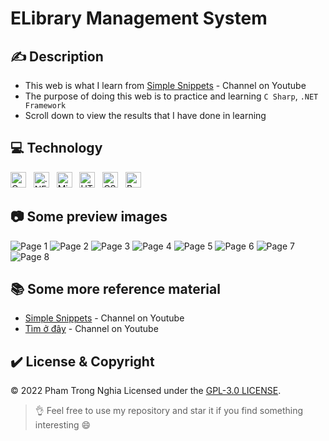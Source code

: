 # ELibrary Management System

## ✍️ Description
* This web is what I learn from [Simple Snippets](https://www.youtube.com/playlist?list=PLIY8eNdw5tW_ZQawyxK0Dd1cZXwcNFWn8) - Channel on Youtube
* The purpose of doing this web is to practice and learning `C Sharp`, `.NET Framework`
* Scroll down to view the results that I have done in learning

## 💻 Technology
<span><img src="https://img.shields.io/badge/C Sharp-F8F8FF?logo=C Sharp&logoColor=239120" alt="C Sharp logo" title="C Sharp" height="25" /></span>
&nbsp;
<span><img src="https://img.shields.io/badge/.NET-F8F8FF?logo=.NET&logoColor=512BD4" alt=".NET logo" title=".NET" height="25" /></span>
&nbsp;
<span><img src="https://img.shields.io/badge/Microsoft SQL Server-F8F8FF?logo=Microsoft SQL Server&logoColor=CC2927" alt="Microsoft SQL Server" title="Microsoft SQL   Server" height="25" /></span>
&nbsp;
<span><img src="https://img.shields.io/badge/HTML5-F8F8FF?logo=HTML5&logoColor=E34F26" alt="HTML5 logo" title="HTML5" height="25" /></span>
&nbsp;
<span><img src="https://img.shields.io/badge/CSS3-F8F8FF?logo=CSS3&logoColor=1572B6" alt="CSS3 logo" title="CSS3" height="25" /></span>
&nbsp;
<span><img src="https://img.shields.io/badge/Bootstrap-F8F8FF?logo=Bootstrap&logoColor=7952B3" alt="Bootstrap logo" title="Bootstrap" height="25" /></span>
&nbsp;

## 📷	 Some preview images
![Page 1](./preview-images/1.png)
![Page 2](./preview-images/2.png)
![Page 3](./preview-images/3.png)
![Page 4](./preview-images/4.png)
![Page 5](./preview-images/5.png)
![Page 6](./preview-images/6.png)
![Page 7](./preview-images/7.png)
![Page 8](./preview-images/8.png)

## 📚 Some more reference material
* [Simple Snippets](https://www.youtube.com/c/SimpleSnippets) - Channel on Youtube
* [Tìm ở đây](https://www.youtube.com/c/timoday) - Channel on Youtube

## ✔️ License & Copyright
&copy; 2022 Pham Trong Nghia Licensed under the [GPL-3.0 LICENSE](https://github.com/ptnghia3502/clone-elibrary-management/blob/main/LICENSE).

> 👌 Feel free to use my repository and star it if you find something interesting 😄
